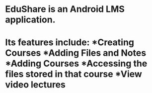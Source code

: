 # EduShare is an Android LMS application. 
# Its features include: *Creating Courses  *Adding Files and Notes *Adding Courses *Accessing the files stored in that course *View video lectures 
